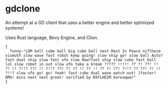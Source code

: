 # gdclone

An attempt at a GD client that uses a better engine and better optimized systems!

Uses Rust language, Bevy Engine, and Clion.


```
{
  funny:"LDM ball cube ball big cube ball next Rest In Peace niflheim vismuth slow wave fast robot keep going! slow ship go! slow ball Auto? fast dual ship slow fast ufo slow How?fast ship slow cube fast ball lol slow robot in out slow ufo take a break ????? !!!!! ?? ?! ??! !! ?! !! ?!!? ??! !! ?!!? ??! ?! ?? !! ?? !! ?? ?! ??! ?!!? ?? ??! ?! !! ?!!? slow ufo go! go! Yeah! fast cube dual wave watch out! ]faster! OMG! mini next next great! verified by NIFLHEIM koreaqwer"
}
```



